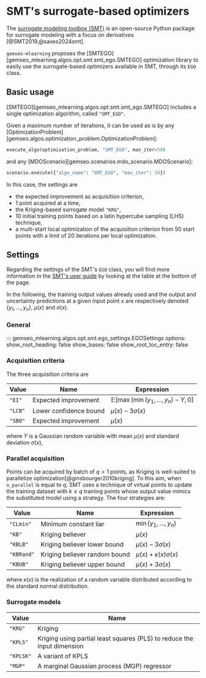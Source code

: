 <!--
Copyright 2021 IRT Saint Exupéry, https://www.irt-saintexupery.com

This work is licensed under the Creative Commons Attribution-ShareAlike 4.0
International License. To view a copy of this license, visit
http://creativecommons.org/licenses/by-sa/4.0/ or send a letter to Creative
Commons, PO Box 1866, Mountain View, CA 94042, USA.
-->
# SMT's surrogate-based optimizers

The [surrogate modeling toolbox (SMT)](https://smt.readthedocs.io)
is an open-source Python package for surrogate modeling with a focus on derivatives [@SMT2019,@saves2024smt].

`gemseo-mlearning` proposes the [SMTEGO][gemseo_mlearning.algos.opt.smt.smt_ego.SMTEGO] optimization library
to easily use the surrogate-based optimizers available in SMT,
through its `EGO` class.

## Basic usage

[SMTEGO][gemseo_mlearning.algos.opt.smt.smt_ego.SMTEGO] includes a single optimization algorithm,
called `"SMT_EGO"`.

Given a maximum number of iterations,
it can be used as is
by any [OptimizationProblem][gemseo.algos.optimization_problem.OptimizationProblem]:
```python
execute_algo(optimization_problem, "SMT_EGO", max_iter=50)
```
and any [MDOScenario][gemseo.scenarios.mdo_scenario.MDOScenario]:
```python
scenario.execute({"algo_name": "SMT_EGO", "max_iter": 50})
```

In this case,
the settings are

- the expected improvement as acquisition criterion,
- 1 point acquired at a time,
- the Kriging-based surrogate model `"KRG"`,
- 10 initial training points based on a latin hypercube sampling (LHS) technique,
- a multi-start local optimization of the acquisition criterion
  from 50 start points with a limit of 20 iterations per local optimization.

## Settings

Regarding the settings of the SMT's `EGO` class,
you will find more information in the [SMT's user guide](https://smt.readthedocs.io/en/latest/_src_docs/applications/ego.html)
by looking at the table at the bottom of the page.

In the following,
the training output values already used
and the output and uncertainty predictions at a given input point $x$
are respectively denoted $\{y_1,\ldots,y_n\}$, $\mu(x)$ and $\sigma(x)$.

### General

::: gemseo_mlearning.algos.opt.smt.ego_settings.EGOSettings
    options:
      show_root_heading: false
      show_bases: false
      show_root_toc_entry: false

### Acquisition criteria

The three acquisition criteria are


| Value   | Name                   | Expression                                 |
|---------|------------------------|--------------------------------------------|
| `"EI"`  | Expected improvement   | $\mathbb{E}[\max(\min(y_1,\dots,y_n)-Y,0]$ |
| `"LCB"` | Lower confidence bound | $\mu(x)-3\sigma(x)$                        |
| `"SBO"` | Expected improvement   | $\mu(x)$                                   |

where $Y$ is a Gaussian random variable with mean $\mu(x)$ and standard deviation $\sigma(x)$,

### Parallel acquisition

Points can be acquired by batch of $q>1$ points,
as Kriging is well-suited to parallelize optimization[@ginsbourger2010kriging].
To this aim,
when `n_parallel` is equal to $q$,
SMT uses a technique of virtual points to update the training dataset with $k\leq q$ training points
whose output value mimics the substituted model using a strategy.
The four strategies are:

| Value      | Name                          | Expression                  |
|------------|-------------------------------|-----------------------------|
| `"CLmin"`  | Minimum constant liar         | $\min \{y_1,\ldots,y_n\}$   |
| `"KB"`     | Kriging believer              | $\mu(x)$                    |
| `"KBLB"`   | Kriging believer lower bound  | $\mu(x)-3\sigma(x)$         |
| `"KBRand"` | Kriging believer random bound | $\mu(x)+\kappa(x)\sigma(x)$ |
| `"KBUB"`   | Kriging believer upper bound  | $\mu(x)+3\sigma(x)$         |

where $\kappa(x)$ is the realization of a random variable distributed according to the standard normal distribution.

### Surrogate models

| Value     | Name                                                                    |
|-----------|-------------------------------------------------------------------------|
| `"KRG"`   | Kriging                                                                 |
| `"KPLS"`  | Kriging using partial least squares (PLS) to reduce the input dimension |
| `"KPLSK"` | A variant of KPLS                                                       |
| `"MGP"`   | A marginal Gaussian process (MGP) regressor                             |
